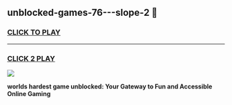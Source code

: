 
## unblocked-games-76---slope-2 👋
<h3>
<a href="https://premium.freeplayer.one?title=unblocked-games-76---slope-2&ref=14F">CLICK TO PLAY</a></h3>
<hr>

<h3>
<a href="https://premium.freeplayer.one?title=unblocked-games-76---slope-2&ref=14F">CLICK 2 PLAY</a>
  
</h3>

<a href="https://premium.freeplayer.one?title=unblocked-games-76---slope-2&ref=12F/"><img src="https://clearcache.store/games.png"></a>


**worlds hardest game unblocked: Your Gateway to Fun and Accessible Online Gaming**

